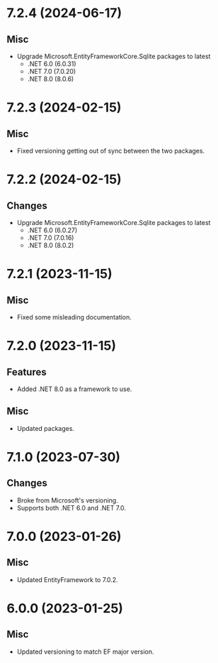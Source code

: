 # 7.2.4 (2024-06-17)
## Misc
- Upgrade Microsoft.EntityFrameworkCore.Sqlite packages to latest
  - .NET 6.0 (6.0.31)
  - .NET 7.0 (7.0.20)
  - .NET 8.0 (8.0.6)

# 7.2.3 (2024-02-15)
## Misc
- Fixed versioning getting out of sync between the two packages.

# 7.2.2 (2024-02-15)
## Changes
- Upgrade Microsoft.EntityFrameworkCore.Sqlite packages to latest
    - .NET 6.0 (6.0.27)
    - .NET 7.0 (7.0.16)
    - .NET 8.0 (8.0.2)

# 7.2.1 (2023-11-15)
## Misc
- Fixed some misleading documentation.

# 7.2.0 (2023-11-15)
## Features
- Added .NET 8.0 as a framework to use.
## Misc
- Updated packages.

# 7.1.0 (2023-07-30)
## Changes
- Broke from Microsoft's versioning.
- Supports both .NET 6.0 and .NET 7.0.

# 7.0.0 (2023-01-26)
## Misc
- Updated EntityFramework to 7.0.2.

# 6.0.0 (2023-01-25)
## Misc
- Updated versioning to match EF major version.